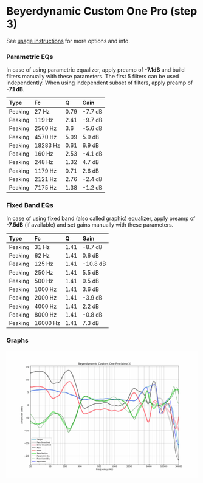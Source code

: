 # Beyerdynamic Custom One Pro (step 3)
See [usage instructions](https://github.com/jaakkopasanen/AutoEq#usage) for more options and info.

### Parametric EQs
In case of using parametric equalizer, apply preamp of **-7.1dB** and build filters manually
with these parameters. The first 5 filters can be used independently.
When using independent subset of filters, apply preamp of **-7.1 dB**.

| Type    | Fc       |    Q | Gain    |
|:--------|:---------|:-----|:--------|
| Peaking | 27 Hz    | 0.79 | -7.7 dB |
| Peaking | 119 Hz   | 2.41 | -9.7 dB |
| Peaking | 2560 Hz  | 3.6  | -5.6 dB |
| Peaking | 4570 Hz  | 5.09 | 5.9 dB  |
| Peaking | 18283 Hz | 0.61 | 6.9 dB  |
| Peaking | 160 Hz   | 2.53 | -4.1 dB |
| Peaking | 248 Hz   | 1.32 | 4.7 dB  |
| Peaking | 1179 Hz  | 0.71 | 2.6 dB  |
| Peaking | 2121 Hz  | 2.76 | -2.4 dB |
| Peaking | 7175 Hz  | 1.38 | -1.2 dB |

### Fixed Band EQs
In case of using fixed band (also called graphic) equalizer, apply preamp of **-7.5dB**
(if available) and set gains manually with these parameters.

| Type    | Fc       |    Q | Gain     |
|:--------|:---------|:-----|:---------|
| Peaking | 31 Hz    | 1.41 | -8.7 dB  |
| Peaking | 62 Hz    | 1.41 | 0.6 dB   |
| Peaking | 125 Hz   | 1.41 | -10.8 dB |
| Peaking | 250 Hz   | 1.41 | 5.5 dB   |
| Peaking | 500 Hz   | 1.41 | 0.5 dB   |
| Peaking | 1000 Hz  | 1.41 | 3.6 dB   |
| Peaking | 2000 Hz  | 1.41 | -3.9 dB  |
| Peaking | 4000 Hz  | 1.41 | 2.2 dB   |
| Peaking | 8000 Hz  | 1.41 | -0.8 dB  |
| Peaking | 16000 Hz | 1.41 | 7.3 dB   |

### Graphs
![](./Beyerdynamic%20Custom%20One%20Pro%20(step%203).png)